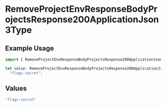 # RemoveProjectEnvResponseBodyProjectsResponse200ApplicationJson3Type

## Example Usage

```typescript
import { RemoveProjectEnvResponseBodyProjectsResponse200ApplicationJson3Type } from "@vercel/sdk/models/removeprojectenvop.js";

let value: RemoveProjectEnvResponseBodyProjectsResponse200ApplicationJson3Type =
  "flags-secret";
```

## Values

```typescript
"flags-secret"
```